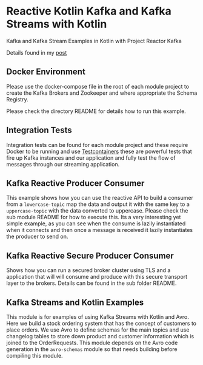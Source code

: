 # Reactive Kotlin Kafka and Kafka Streams with Kotlin
Kafka and Kafka Stream Examples in Kotlin with Project Reactor Kafka

Details found in my [post](https://medium.com/@stuart.m.perks/kafka-and-kafka-streams-in-kotlin-66b165201ed5) 

## Docker Environment
Please use the docker-compose file in the root of each module project to create the Kafka Brokers and Zookeeper and where appropriate 
the Schema Registry.

Please check the directory README for details how to run this example.

## Integration Tests
Integration tests can be found for each module project and these require Docker to be running and use [Testcontainers](https://www.testcontainers.org/) these are powerful tests that fire up Kafka instances and our application and fully test the flow of messages through our streaming application.

## Kafka Reactive Producer Consumer
This example shows how you can use the reactive API to build a consumer from a `lowercase-topic` map the data and output it
with the same key to a `uppercase-topic` with the data converted to uppercase. Please check the sub module README for 
how to execute this. Its a very interesting yet simple example, as you can see when the consume is lazily instantiated when 
it connects and then once a message is received it lazily instantiates the producer to send on.

## Kafka Reactive Secure Producer Consumer
Shows how you can run a secured broker cluster using TLS and a application that will will consume and produce with this secure 
transport layer to the brokers. Details can be found in the sub folder README.

## Kafka Streams and Kotlin Examples
This module is for examples of using Kafka Streams with Kotlin and Avro. Here we build a stock ordering system that has the concept
 of customers to place orders. We use Avro to define schemas for the main topics and use changelog tables to store down product and 
 customer information which is joined to the OrderRequests. This module depends on the Avro code generation in the `avro-schemas` module
 so that needs building before compiling this module.
